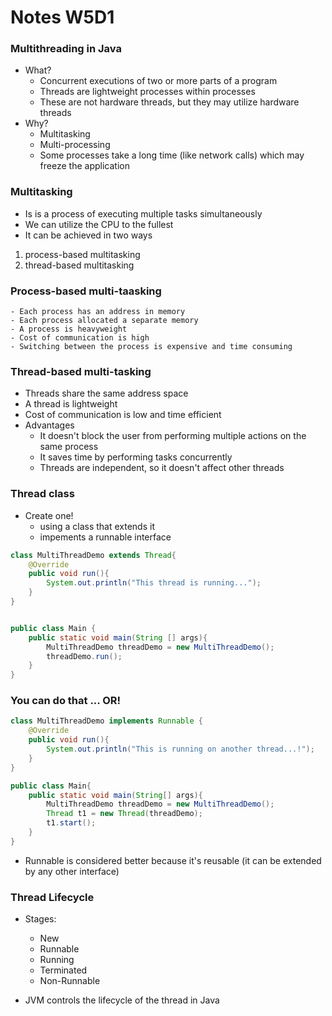 # Notes W5D1

### Multithreading in Java

- What?
    - Concurrent executions of two or more parts of a program
    - Threads are lightweight processes within processes
    - These are not hardware threads, but they may utilize hardware threads
- Why?
    - Multitasking
    - Multi-processing
    - Some processes take a long time (like network calls) which may freeze the application

### Multitasking

- Is is a process of executing multiple tasks simultaneously 
- We can utilize the CPU to the fullest
- It can be achieved in two ways

1. process-based multitasking
2. thread-based multitasking

### Process-based multi-taasking 

    - Each process has an address in memory
    - Each process allocated a separate memory
    - A process is heavyweight
    - Cost of communication is high
    - Switching between the process is expensive and time consuming

### Thread-based multi-tasking 

- Threads share the same address space
- A thread is lightweight
- Cost of communication is low and time efficient
- Advantages 
    - It doesn't block the user from performing multiple actions on the same process
    - It saves time by performing tasks concurrently
    - Threads are independent, so it doesn't affect other threads

### Thread class

- Create one!
    - using a class that extends it
    - impements a runnable interface

```java
class MultiThreadDemo extends Thread{
    @Override
    public void run(){
        System.out.println("This thread is running...");
    }
}


public class Main {
    public static void main(String [] args){
        MultiThreadDemo threadDemo = new MultiThreadDemo();
        threadDemo.run();
    }
}
```

### You can do that ... OR!


```java
class MultiThreadDemo implements Runnable {
    @Override
    public void run(){
        System.out.println("This is running on another thread...!");
    }
}

public class Main{
    public static void main(String[] args){
        MultiThreadDemo threadDemo = new MultiThreadDemo();
        Thread t1 = new Thread(threadDemo);
        t1.start();
    }
}

```

- Runnable is considered better because it's reusable (it can be extended by any other interface)

### Thread Lifecycle

- Stages:
    - New
    - Runnable
    - Running
    - Terminated 
    - Non-Runnable

- JVM controls the lifecycle of the thread in Java 

